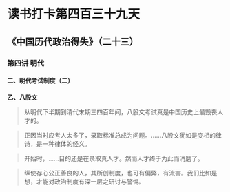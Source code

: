 读书打卡第四百三十九天
===

《中国历代政治得失》（二十三）
---
### 第四讲 明代

#### 二、明代考试制度（二）

**乙、八股文**

> 从明代下半期到清代末期三四百年间，八股文考试真是中国历史上最毁丧人才的。

> 正因当时应考人太多了，录取标准总成为问题。……八股文犹如是变相的律诗，是一种律体的经义。

> 开始时，……目的还是在录取真人才。然而人才终于为此而消磨了。

> 纵使存心公正善良的人，其所创制度，也可有偏弊，有流害。我们比如是想，才能对政治制度有深一层之研讨与警惕。